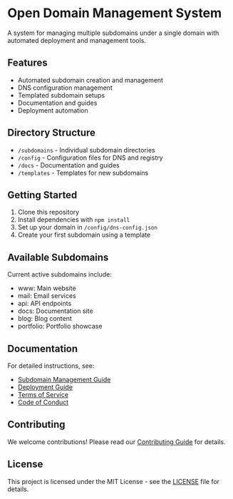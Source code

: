# Open Domain Management System

A system for managing multiple subdomains under a single domain with automated deployment and management tools.

## Features

- Automated subdomain creation and management
- DNS configuration management
- Templated subdomain setups
- Documentation and guides
- Deployment automation

## Directory Structure

- `/subdomains` - Individual subdomain directories
- `/config` - Configuration files for DNS and registry
- `/docs` - Documentation and guides
- `/templates` - Templates for new subdomains

## Getting Started

1. Clone this repository
2. Install dependencies with `npm install`
3. Set up your domain in `/config/dns-config.json`
4. Create your first subdomain using a template

## Available Subdomains

Current active subdomains include:
- www: Main website
- mail: Email services
- api: API endpoints
- docs: Documentation site
- blog: Blog content
- portfolio: Portfolio showcase

## Documentation

For detailed instructions, see:
- [Subdomain Management Guide](./docs/subdomain-management.md)
- [Deployment Guide](./docs/deployment-guide.md)
- [Terms of Service](./docs/TERMS.md)
- [Code of Conduct](./docs/CODE_OF_CONDUCT.md)

## Contributing

We welcome contributions! Please read our [Contributing Guide](./docs/CONTRIBUTING.md) for details.

## License

This project is licensed under the MIT License - see the [LICENSE](LICENSE) file for details.
